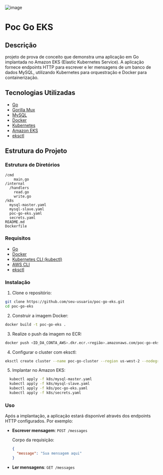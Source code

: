 ![image](https://github.com/user-attachments/assets/e6a71825-9367-4f6c-b10c-bc2555e934cc)

# Poc Go EKS

## Descrição

projeto de prova de conceito que demonstra uma aplicação em Go implantada no Amazon EKS (Elastic Kubernetes Service). A aplicação fornece endpoints HTTP para escrever e ler mensagens de um banco de dados MySQL, utilizando Kubernetes para orquestração e Docker para containerização.

## Tecnologias Utilizadas

- [Go](https://golang.org/)
- [Gorilla Mux](https://github.com/gorilla/mux)
- [MySQL](https://www.mysql.com/)
- [Docker](https://www.docker.com/)
- [Kubernetes](https://kubernetes.io/)
- [Amazon EKS](https://aws.amazon.com/eks/)
- [eksctl](https://eksctl.io/)

## Estrutura do Projeto

### Estrutura de Diretórios

```
/cmd
    main.go
/internal
  /handlers
    read.go
    write.go
/k8s
  mysql-master.yaml
  mysql-slave.yaml
  poc-go-eks.yaml
  secrets.yaml
README.md
Dockerfile
```

### Requisitos

- [Go](https://golang.org/dl/)
- [Docker](https://www.docker.com/get-started)
- [Kubernetes CLI (kubectl)](https://kubernetes.io/docs/tasks/tools/)
- [AWS CLI](https://aws.amazon.com/cli/)
- [eksctl](https://eksctl.io/)

### Instalação

1. Clone o repositório:

  ```bash
  git clone https://github.com/seu-usuario/poc-go-eks.git
  cd poc-go-eks
  ```

2. Construir a imagem Docker:

  ```bash
  docker build -t poc-go-eks .
  ```

3. Realize o push da imagem no ECR:

  ```bash
  docker push <ID_DA_CONTA_AWS>.dkr.ecr.<região>.amazonaws.com/poc-go-eks:latest
  ```

4. Configurar o cluster com eksctl:

  ```bash
  eksctl create cluster --name poc-go-cluster --region us-west-2 --nodegroup-name poc-nodes --node-type t2.medium --nodes 3
  ```

5. Implantar no Amazon EKS:

  ```bash
    kubectl apply -f k8s/mysql-master.yaml
    kubectl apply -f k8s/mysql-slave.yaml
    kubectl apply -f k8s/poc-go-eks.yaml
    kubectl apply -f k8s/secrets.yaml
  ```

### Uso

Após a implantação, a aplicação estará disponível através dos endpoints HTTP configurados. Por exemplo:

- **Escrever mensagem**: `POST /messages`

  Corpo da requisição:

  ```json
  {
    "message": "Sua mensagem aqui"
  }
  ```

- **Ler mensagens**: `GET /messages`
